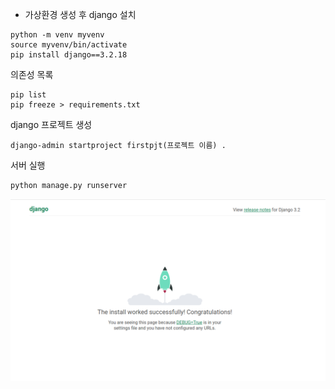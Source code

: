 - 가상환경 생성 후 django 설치
```
python -m venv myvenv
source myvenv/bin/activate
pip install django==3.2.18
```
의존성 목록
```
pip list
pip freeze > requirements.txt
```
django 프로젝트 생성
```
django-admin startproject firstpjt(프로젝트 이름) .
```
서버 실행
```
python manage.py runserver
```
![start](/django/start.png)